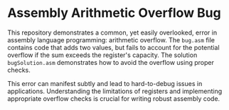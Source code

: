 # Assembly Arithmetic Overflow Bug

This repository demonstrates a common, yet easily overlooked, error in assembly language programming: arithmetic overflow.  The `bug.asm` file contains code that adds two values, but fails to account for the potential overflow if the sum exceeds the register's capacity. The solution `bugSolution.asm` demonstrates how to avoid the overflow using proper checks.

This error can manifest subtly and lead to hard-to-debug issues in applications.  Understanding the limitations of registers and implementing appropriate overflow checks is crucial for writing robust assembly code.